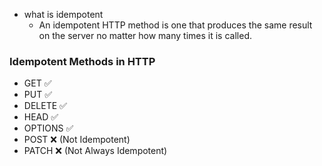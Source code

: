 - what is idempotent
  - An idempotent HTTP method is one that produces the same result on the server no matter how many times it is called.

 
### Idempotent Methods in HTTP
- GET ✅
- PUT ✅
- DELETE ✅
- HEAD ✅
- OPTIONS ✅
- POST ❌ (Not Idempotent)
- PATCH ❌ (Not Always Idempotent)
